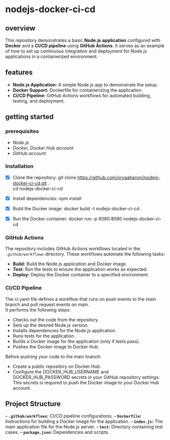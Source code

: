 # nodejs-docker-ci-cd

## overview

This repository demonstrates a basic __Node.js application__ configured with __Docker__ and a __CI/CD pipeline__ using __GitHub Actions__. It serves as an example of how to set up continuous integration and deployment for Node.js applications in a containerized environment.

## features
- **Node.js Application:** A simple Node.js app to demonstrate the setup.
- **Docker Support:** Dockerfile for containerizing the application.
- **CI/CD Pipeline:** GitHub Actions workflows for automated building, testing, and deployment.

## getting started
### prerequisites
- _Node.js_
- _Docker, Docker Hub account_
- _GitHub account_

### Installation
* [x] Clone the repository:
git clone https://github.com/oryaaharoni/nodejs-docker-ci-cd.git .<br>
cd nodejs-docker-ci-cd

* [x] Install dependencies:
npm install

* [x] Build the Docker image:
docker build -t nodejs-docker-ci-cd .

* [x] Run the Docker container:
docker run -p 8080:8080 nodejs-docker-ci-cd

### GitHub Actions
The repository includes GitHub Actions workflows located in the `.github/workflows` directory. These workflows automate the following tasks:
- **Build:**  Build the Node.js application and Docker image.
- **Test:**  Run the tests to ensure the application works as expected.
- **Deploy:**  Deploy the Docker container to a specified environment.

### CI/CD Pipeline
The ci.yaml file defines a workflow that runs on push events to the main branch and pull request events on main. <br>
It performs the following steps:
- Checks out the code from the repository.
- Sets up the desired Node.js version.
- Installs dependencies for the Node.js application.
- Runs tests for the application .
- Builds a Docker image for the application (only if tests pass).
- Pushes the Docker image to Docker Hub.

Before pushing your code to the main branch:
- Create a public repository on Docker Hub.
- Configure the DOCKER_HUB_USERNAME and DOCKER_HUB_PASSWORD secrets in your GitHub repository settings. This secrets is required to push the Docker image to your Docker Hub account.

## Project Structure
**- `.github/workflows`:** CI/CD pipeline configurations.
**- `Dockerfile`:** Instructions for building a Docker image for the application.
**- `index.js`:** The main application file for the Node.js server.
**- `test`:** Directory containing test cases.
**- `package.json`:** Dependencies and scripts.
